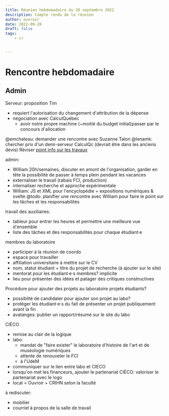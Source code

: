 ```yaml
---
title: Réunion hebdomadaire du 20 septembre 2022
description: Compte rendu de la réunion
author: ouvroir
date: 2022-09-20
draft: false
tags:
    - cr


---
```


# Rencontre hebdomadaire

## Admin

Serveur: proposition Tim
- requiert l'autorisation du changement d'attribution de la dépense
- négociation avec CalculQuébec
    - avoir notre propre machine (~moitié du budget initial)passer par le concours d'allocation

@emchateau: demander une rencontre avec Suzanne Talon
@lenamk: chercher prix d'un demi-serveur CalculQc (devrait être dans les anciens devis)
Réviser [point info sur les travaux](https://github.com/ouvroir/labouvroir/blob/main/cr/crTravaux2022-09-19.md)

admin: 
- William 20h/semaines, discuter en amont de l'organisation, garder en tête la possibilité de passer à temps plein pendant les vacances
- externaliser le travail (rabais FCI, production)
- internaliser recherche et approche expérimentale
- William: JS et XML pour l'encyclopédie + expositions numériques & svelte
@todo: planifier une rencontre avec William pour faire le point sur les tâches et les responsabilités

travail des auxiliaires: 
- tableur pour entrer les heures et permettre une meilleure vue d'ensemble
- liste des tâches et des responsabilités pour chaque étudiant·e


membres du laboratoire 
- participer à la réunion de coordo
- espace pour travailler
- affiliation universitaire à mettre sur le CV
- nom, statut étudiant + titre du projet de recherche (à ajouter sur le site)
- mentorat pour les étudiant·e·s membres? implicite
- lieu pour présenter des idées et patager des critiques constructives 


Procédure pour ajouter des projets au laboratoire
projets étudiants? 
- possiblité de candidater pour ajouter son projet au labo? 
- protéger les étudiant·e·s du fait de présenter un projet publiquement avant la fin
- avatanges: publier un rapport/résumé sur le site du labo


CIÉCO
- remise au clair de la logique
- labo: 
    - mandat de "faire exister" le laboratoire d'histoire de l'art et de muséologie numériques
    - attente de renouveler le FCI
    - à l'UdeM
- communiquer sur le lien entre labo et CIECO
- lorsqu'on met les financeurs, ajouter le partenariat CIÉCO: valoriser le partenariat avec le logo
- local = Ouvroir + CRIHN selon la faculté



à rediscuter:

- mobilier
- courriel à propos de la salle de travail